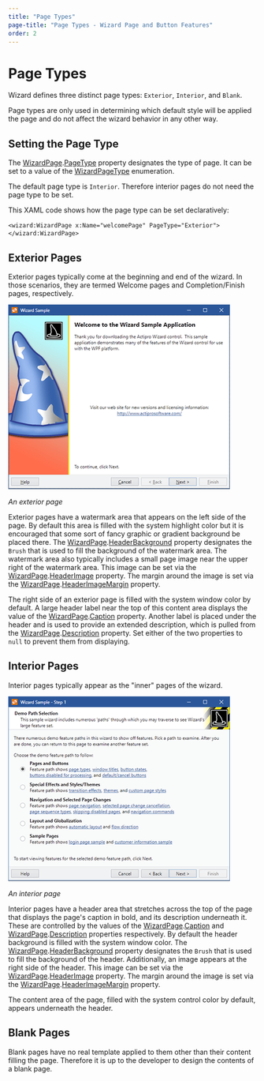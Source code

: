 ```yaml
---
title: "Page Types"
page-title: "Page Types - Wizard Page and Button Features"
order: 2
---
```

# Page Types

Wizard defines three distinct page types: `Exterior`, `Interior`, and `Blank`.

Page types are only used in determining which default style will be applied the page and do not affect the wizard behavior in any other way.

## Setting the Page Type

The [WizardPage](xref:ActiproSoftware.Windows.Controls.Wizard.WizardPage).[PageType](xref:ActiproSoftware.Windows.Controls.Wizard.WizardPage.PageType) property designates the type of page.  It can be set to a value of the [WizardPageType](xref:ActiproSoftware.Windows.Controls.Wizard.WizardPageType) enumeration.

The default page type is `Interior`.  Therefore interior pages do not need the page type to be set.

This XAML code shows how the page type can be set declaratively:

```xaml
<wizard:WizardPage x:Name="welcomePage" PageType="Exterior"></wizard:WizardPage>
```

## Exterior Pages

Exterior pages typically come at the beginning and end of the wizard.  In those scenarios, they are termed Welcome pages and Completion/Finish pages, respectively.

![Screenshot](../images/welcome-page.png)

*An exterior page*

Exterior pages have a watermark area that appears on the left side of the page.  By default this area is filled with the system highlight color but it is encouraged that some sort of fancy graphic or gradient background be placed there.  The [WizardPage](xref:ActiproSoftware.Windows.Controls.Wizard.WizardPage).[HeaderBackground](xref:ActiproSoftware.Windows.Controls.Wizard.WizardPage.HeaderBackground) property designates the `Brush` that is used to fill the background of the watermark area.  The watermark area also typically includes a small page image near the upper right of the watermark area.  This image can be set via the [WizardPage](xref:ActiproSoftware.Windows.Controls.Wizard.WizardPage).[HeaderImage](xref:ActiproSoftware.Windows.Controls.Wizard.WizardPage.HeaderImage) property.  The margin around the image is set via the [WizardPage](xref:ActiproSoftware.Windows.Controls.Wizard.WizardPage).[HeaderImageMargin](xref:ActiproSoftware.Windows.Controls.Wizard.WizardPage.HeaderImageMargin) property.

The right side of an exterior page is filled with the system window color by default.  A large header label near the top of this content area displays the value of the [WizardPage](xref:ActiproSoftware.Windows.Controls.Wizard.WizardPage).[Caption](xref:ActiproSoftware.Windows.Controls.Wizard.WizardPage.Caption) property.  Another label is placed under the header and is used to provide an extended description, which is pulled from the [WizardPage](xref:ActiproSoftware.Windows.Controls.Wizard.WizardPage).[Description](xref:ActiproSoftware.Windows.Controls.Wizard.WizardPage.Description) property.  Set either of the two properties to `null` to prevent them from displaying.

## Interior Pages

Interior pages typically appear as the "inner" pages of the wizard.

![Screenshot](../images/interior-page.png)

*An interior page*

Interior pages have a header area that stretches across the top of the page that displays the page's caption in bold, and its description underneath it.  These are controlled by the values of the [WizardPage](xref:ActiproSoftware.Windows.Controls.Wizard.WizardPage).[Caption](xref:ActiproSoftware.Windows.Controls.Wizard.WizardPage.Caption) and [WizardPage](xref:ActiproSoftware.Windows.Controls.Wizard.WizardPage).[Description](xref:ActiproSoftware.Windows.Controls.Wizard.WizardPage.Description) properties respectively.  By default the header background is filled with the system window color.  The [WizardPage](xref:ActiproSoftware.Windows.Controls.Wizard.WizardPage).[HeaderBackground](xref:ActiproSoftware.Windows.Controls.Wizard.WizardPage.HeaderBackground) property designates the `Brush` that is used to fill the background of the header.  Additionally, an image appears at the right side of the header.  This image can be set via the [WizardPage](xref:ActiproSoftware.Windows.Controls.Wizard.WizardPage).[HeaderImage](xref:ActiproSoftware.Windows.Controls.Wizard.WizardPage.HeaderImage) property.  The margin around the image is set via the [WizardPage](xref:ActiproSoftware.Windows.Controls.Wizard.WizardPage).[HeaderImageMargin](xref:ActiproSoftware.Windows.Controls.Wizard.WizardPage.HeaderImageMargin) property.

The content area of the page, filled with the system control color by default, appears underneath the header.

## Blank Pages

Blank pages have no real template applied to them other than their content filling the page.  Therefore it is up to the developer to design the contents of a blank page.

